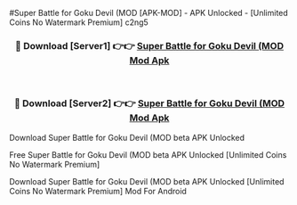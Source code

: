 #Super Battle for Goku Devil (MOD [APK-MOD] - APK Unlocked - [Unlimited Coins No Watermark Premium] c2ng5



<div align="center">

<h3>🔴 Download [Server1] 👉👉 <a href="https://momento.my/?title=Super_Battle_for_Goku_Devil_(MOD">Super Battle for Goku Devil (MOD Mod Apk</a></h3><br>

<h3>🔴 Download [Server2] 👉👉 <a href="https://momento.my/?title=Super_Battle_for_Goku_Devil_(MOD">Super Battle for Goku Devil (MOD Mod Apk</a></h3>
</div>



Download Super Battle for Goku Devil (MOD beta APK Unlocked

Free Super Battle for Goku Devil (MOD beta APK Unlocked [Unlimited Coins No Watermark Premium]

Download Super Battle for Goku Devil (MOD beta APK Unlocked [Unlimited Coins No Watermark Premium] Mod For Android
